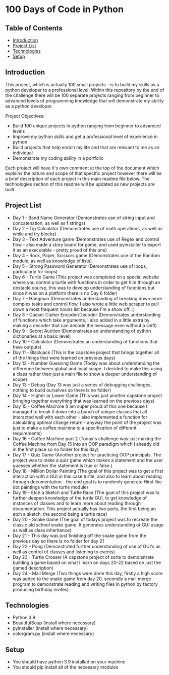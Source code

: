 # 100 Days of Code in Python

## Table of Contents

* [Introduction](#introduction)
* [Project List](#project-list)
* [Technologies](#technologies)
* [Setup](#setup)

## Introduction

This project, which is actually 100 small projects - is to build my skills as a python developer to a professional level. Within this repository by the end of the challenge there will be 100 separate projects ranging from beginner to advanced levels of programming knowledge that will demonstrate my ability as a python developer.

Project Objectives:

* Build 100 unique projects in python ranging from beginner to advanced levels
* Improve my python skills and get a professional level of experience in python
* Build projects that help enrich my life and that are relevant to me as an individual
* Demonstrate my coding ability in a portfolio

Each project will have it's own comment at the top of the document which explains the nature and scope of that specific project however there will be a brief description of each project in this main readme file below. The technologies section of this readme will be updated as new projects are built.

## Project List

* Day 1 - Band Name Generator (Demonstrates use of string input and concatenation, as well as f strings)
* Day 2 - Tip Calculator (Demonstrates use of math operations, as well as while and try blocks)
* Day 3 - Text Adventure game (Demonstrates use of Regex and control flow - also made a story board for game, and used pyinstaller to export it as an executable - pretty proud of this one)
* Day 4 - Rock, Paper, Scissors game (Demonstrates use of the Random module, as well as knowledge of lists)
* Day 5 - Strong Password Generator (Demonstrates use of loops, particularly for loops)
* Day 6 - Turtle Game (This project was completed on a special website where you control a turtle with functions in order to get him through an obstacle course, this was to develop understanding of functions but since it was on a platform there is no Day 6 folder)
* Day 7 - Hangman (Demonstrates understanding of breaking down more complex tasks and control flow, I also wrote
a little web scraper to pull down a most frequent nouns list because I'm a show off...)
* Day 8 - Caeser Cipher Encoder/Decoder (Demonstrates understanding of functions which take arguments, I also
added in a little extra by making a decoder that can decode the message even without a shift)
* Day 9 - Secret Auction (Demonstrates an understanding of python dictionaries at a basic level)
* Day 10 - Calculator (Demonstrates an understanding of functions that have outputs)
* Day 11 - Blackjack (This is the capstone project that brings together all of the things that were learned on
previous days)
* Day 12 - Number Guessing Game (Today was about understanding the difference between global and local scope. I
decided to make this using a class rather than just a main file to show a deeper understanding of scope)
* Day 13 - Debug (Day 13 was just a series of debugging challenges, nothing to build ourselves so there is no folder)
* Day 14 - Higher or Lower Game (This was just another capstone project bringing together everything that was
learned on the previous days)
* Day 15 - Coffee Machine (I am super proud of this one because I managed to break it down into a bunch of unique classes that all interacted well with each other - also implemented a function for calculating optimal change return - anyway the point of the project was just to make a coffee machine to a specification of different requirements)
* Day 16 - Coffee Machine part 2 (Today's challenge was just making the Coffee Machine from Day 15 into an OOP paradigm
which I already did in the first place so no folder for this day)
* Day 17 - Quiz Game (Another project for practicing OOP principals. The project was to make a quiz game which makes a statement and the user guesses whether the statement is true or false.)
* Day 18 - Million Dollar Painting (The goal of this project was to get a first interaction with a GUI in this case turtle, and also to learn about reading through documentation - the end goal is to randomly generate Hirst like dot paintings with the turtle module)
* Day 19 - Etch a Sketch and Turtle Race (The goal of this project was to further deepen knowledge of the turtle GUI, to get knowledge of instances of classes and to learn more about reading through documentation. This project actually has two parts, the first being an etch a sketch, the second being a turtle race)
* Day 20 - Snake Game (The goal of todays project was to recreate the classic old school snake game. It generates understanding of GUI usage as well as class inheritance)
* Day 21 - This day was just finishing off the snake game from the previous day so there is no folder for day 21
* Day 22 - Pong (Demonstrated further understanding of use of GUI's as well as control of classes and listening to events)
* Day 23 - Turtle Crosser (A capstone project of sorts to demonstrate building a game based on what I learn on days 20-22 based on just the gamed description)
* Day 24 - Mail Merge (Two things were done this day, firstly a high score was added to the snake game from day 20, secondly a mail merge program to demonstrate reading and writing files in python by factory producing birthday invites)

## Technologies

* Python 3.9
* BeautifulSoup (install where necessary)
* pyinstaller (install where necessary)
* colorgram.py (install where necessary)

## Setup

* You should have python 3.9 installed on your machine
* You should pip install all of the necessary modules
